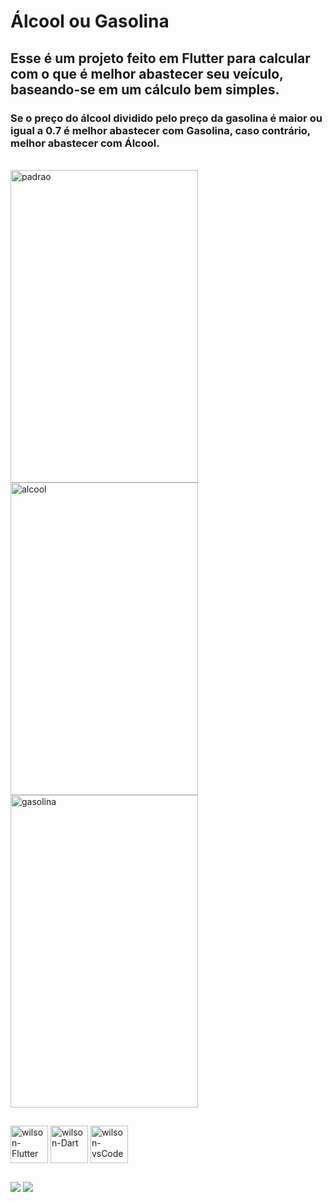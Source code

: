 # Álcool ou Gasolina

## Esse é um projeto feito em Flutter para calcular com o que é melhor abastecer seu veículo, baseando-se em um cálculo bem simples. 
### Se o preço do álcool dividido pelo preço da gasolina é maior ou igual a 0.7 é melhor abastecer com Gasolina, caso contrário, melhor abastecer com Álcool. 

<div style="display: inline_block"><br>
  <img align="center" alt="padrao" height="500" width="300" src="https://cdn.discordapp.com/attachments/758866002968182795/930613911122743376/WhatsApp_Image_2022-01-11_at_8.48.30_PM.jpeg">
  <img align="center" alt="alcool" height="500" width="300" src="https://cdn.discordapp.com/attachments/758866002968182795/930613910896263218/WhatsApp_Image_2022-01-11_at_8.48.30_PM_1.jpeg">
  <img align="center" alt="gasolina" height="500" width="300" src="https://cdn.discordapp.com/attachments/758866002968182795/930613911387004928/WhatsApp_Image_2022-01-11_at_8.48.30_PM_2.jpeg">
</div>

##
<div class="linguagens">
  <img align="center" alt="wilson-Flutter" height="60" width="60" src="https://cdn.jsdelivr.net/gh/devicons/devicon/icons/flutter/flutter-original.svg">
  <img align="center" alt="wilson-Dart" height="60" width="60" src="https://cdn.jsdelivr.net/gh/devicons/devicon/icons/dart/dart-original.svg">
  <img align="center" alt="wilson-vsCode" height="60" width="60" src="https://user-images.githubusercontent.com/674621/71187801-14e60a80-2280-11ea-94c9-e56576f76baf.png">
</div>

##
<div class="contatos">
  <a href="https://www.linkedin.com/in/wilsonjuniordev/" target="_blank"><img src="https://img.shields.io/badge/LinkedIn-0077B5?style=for-the-badge&logo=linkedin&logoColor=white"    target="_blank"></a>
  <a href="wilsonraj@unipam.edu.br"><img src="https://img.shields.io/badge/Gmail-D14836?style=for-the-badge&logo=gmail&logoColor=white" target="_blank"></a>
</div>
